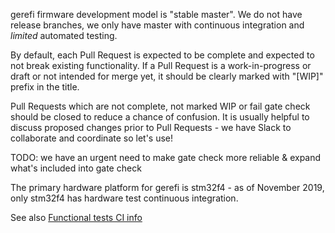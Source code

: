 

gerefi firmware development model is "stable master". We do not have release branches, we only have master with 
continuous integration and *limited* automated testing.

By default, each Pull Request is expected to be complete and expected to not break existing functionality.
If a Pull Request is a work-in-progress or draft or not intended for merge yet, it should be clearly marked with "[WIP]" prefix in the title.

Pull Requests which are not complete, not marked WIP or fail gate check should be closed to reduce a chance of confusion.
It is usually helpful to discuss proposed changes prior to Pull Requests - we have Slack to collaborate and coordinate so let's use!



TODO: we have an urgent need to make gate check more reliable & expand what's included into gate check

The primary hardware platform for gerefi is stm32f4 - as of November 2019, only stm32f4 has hardware test continuous integration.

    

See also [Functional tests CI info](jenkins/functional_test_and_build_bundle/readme.md)

